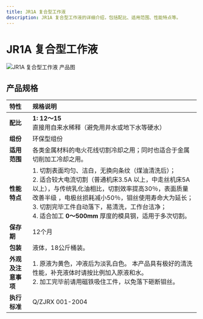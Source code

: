 ```yaml
---
title: JR1A 复合型工作液
description: JR1A 复合型工作液的详细介绍，包括配比、适用范围、性能特点等。
---
```


# JR1A 复合型工作液

<div class="product-image-container">
  <img src="/images/pro/JR1A.jpg" alt="JR1A 复合型工作液 产品图">
</div>

## 产品规格

<div class="product-table">

| 特性 | 规格说明 |
| :--- | :--- |
| **配比** | **1: 12～15** 直接用自来水稀释（避免用井水或地下水等硬水） |
| **组份** | 环保型组份 |
| **适用范围** | 各类金属材料的电火花线切割冷却之用；同时也适合于金属切削加工冷却之用。 |
| **性能特点** | 1. 切割表面均匀、洁白，无换向条纹（煤油清洗后）；<br>2. 适合较大电流切割（普通机床3.5A 以上，中走丝机床5A 以上），与传统乳化油相比，切割效率提高30％，表面质量改善半级 ，电极丝损耗减小50％，钼丝使用寿命大为延长；<br>3. 切割完毕工件自动落下，易清洗，工作台洁净；<br>4. 适合加工 **0～500mm** 厚度的模具钢，适用于多次切割。 |
| **保存期** | 12个月 |
| **包装** | 液体，18公斤桶装。 |
| **外观及注意事项** | 1. 原液为黄色，冲液后为淡乳白色。 本产品具有极好的清洗性能，补充液体时请按比例加入原液和水。<br>2. 加工完毕前请用磁铁吸住工件，以免落下砸断钼丝。 |
| **执行标准** | Q/ZJRX 001-2004 |

</div>